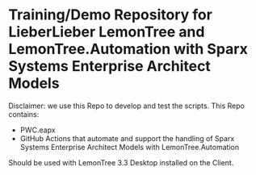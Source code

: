 Training/Demo Repository for LieberLieber LemonTree and LemonTree.Automation with Sparx Systems Enterprise Architect Models
==================================
Disclaimer: we use this Repo to develop and test the scripts.
This Repo contains:
* PWC.eapx
* GitHub Actions that automate and support the handling of Sparx Systems Enterprise Architect Models with LemonTree.Automation

Should be used with LemonTree 3.3 Desktop installed on the Client.
